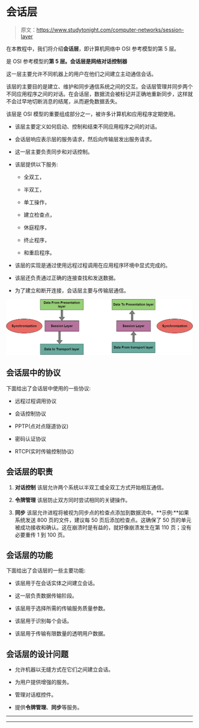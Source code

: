 # 会话层

> 原文：<https://www.studytonight.com/computer-networks/session-layer>

在本教程中，我们将介绍**会话层**，即计算机网络中 OSI 参考模型的第 5 层。

是 OSI 参考模型的**第 5 层。会话层是网络对话控制器**

这一层主要允许不同机器上的用户在他们之间建立主动通信会话。

该层的主要目的是建立、维护和同步通信系统之间的交互。会话层管理并同步两个不同应用程序之间的对话。在会话层，数据流会被标记并正确地重新同步，这样就不会过早地切断消息的结尾，从而避免数据丢失。

该层是 OSI 模型的重要组成部分之一，被许多计算机和应用程序定期使用。

*   该层主要定义如何启动、控制和结束不同应用程序之间的对话。

*   会话层响应表示层的服务请求，然后向传输层发出服务请求。

*   这一层主要负责同步和对话控制。

*   该层提供以下服务:

    *   全双工，

    *   半双工，

    *   单工操作，

    *   建立检查点，

    *   休庭程序，

    *   终止程序，

    *   和重启程序。

*   该层的实现是通过使用远程过程调用在应用程序环境中显式完成的。

*   该层还负责通过正确的连接查找和发送数据。

*   为了建立和断开连接，会话层主要与传输层通信。

![](img/658a365fa4df632de00270682f128169.png)

## 会话层中的协议

下面给出了会话层中使用的一些协议:

*   远程过程调用协议

*   会话控制协议

*   PPTP(点对点隧道协议)

*   密码认证协议

*   RTCP(实时传输控制协议)

## 会话层的职责

1.  **对话控制**
    该层允许两个系统以半双工或全双工方式开始相互通信。

2.  **令牌管理**
    该层防止双方同时尝试相同的关键操作。

3.  **同步**
    该层允许进程将被视为同步点的检查点添加到数据流中。**示例:**如果系统发送 800 页的文件，建议每 50 页后添加检查点。这确保了 50 页的单元被成功接收和确认。这在崩溃时是有益的，就好像崩溃发生在第 110 页；没有必要重传 1 到 100 页。

## 会话层的功能

下面给出了会话层的一些主要功能:

*   该层用于在会话实体之间建立会话。

*   这一层负责数据传输阶段。

*   该层用于选择所需的传输服务质量参数。

*   该层用于识别每个会话。

*   该层用于传输有限数量的透明用户数据。

## 会话层的设计问题

*   允许机器以无缝方式在它们之间建立会话。

*   为用户提供增强的服务。

*   管理对话框控件。

*   提供**令牌管理**、**同步**等服务。



* * *

* * *